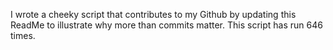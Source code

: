 I wrote a cheeky script that contributes to my Github by updating this ReadMe to illustrate why more than commits matter. This script has run 646 times.